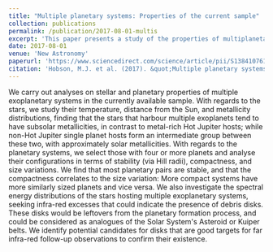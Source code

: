 ```yaml
---
title: "Multiple planetary systems: Properties of the current sample"
collection: publications
permalink: /publication/2017-08-01-multis
excerpt: 'This paper presents a study of the properties of multiplanetary systems.'
date: 2017-08-01
venue: 'New Astronomy'
paperurl: 'https://www.sciencedirect.com/science/article/pii/S1384107617300556?via%3Dihub'
citation: 'Hobson, M.J. et al. (2017). &quot;Multiple planetary systems: Properties of the current sample&quot; <i>New Astronomy</i>. 55, 1.'
---
```

We carry out analyses on stellar and planetary properties of multiple exoplanetary systems in the currently available sample. With regards to the stars, we study their temperature, distance from the Sun, and metallicity distributions, finding that the stars that harbour multiple exoplanets tend to have subsolar metallicities, in contrast to metal-rich Hot Jupiter hosts; while non-Hot Jupiter single planet hosts form an intermediate group between these two, with approximately solar metallicities. With regards to the planetary systems, we select those with four or more planets and analyse their configurations in terms of stability (via Hill radii), compactness, and size variations. We find that most planetary pairs are stable, and that the compactness correlates to the size variation: More compact systems have more similarly sized planets and vice versa. We also investigate the spectral energy distributions of the stars hosting multiple exoplanetary systems, seeking infra-red excesses that could indicate the presence of debris disks. These disks would be leftovers from the planetary formation process, and could be considered as analogues of the Solar System's Asteroid or Kuiper belts. We identify potential candidates for disks that are good targets for far infra-red follow-up observations to confirm their existence. 
